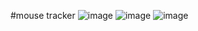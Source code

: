 #mouse tracker
![image](https://github.com/lavkesh89/mouse-tracker/assets/131283151/5ddee936-8179-46ca-ade8-9ac68318aa52)
![image](https://github.com/lavkesh89/mouse-tracker/assets/131283151/92e028ed-8be6-44df-9339-75e745d93e4a)
![image](https://github.com/lavkesh89/mouse-tracker/assets/131283151/aae08009-a1bf-4f07-997f-a335562aa209)
